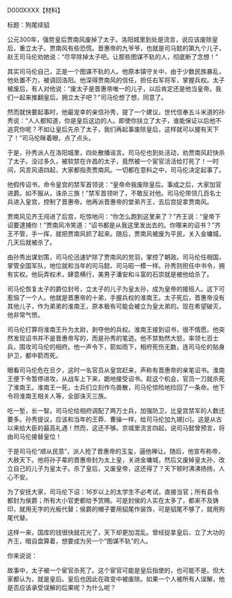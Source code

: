 D000XXXX【材料】

标题：狗尾续貂



公元300年，强势皇后贾南风废掉了太子。洛阳城里到处是流言，说应该废除皇后，重立太子。贾南风有些恐慌。晋惠帝的九爷爷，也就是司马懿的第九个儿子，赵王司马伦劝她说：“尽早除掉太子吧。让那些图谋不轨的人，彻底断了念想！”

其实司马伦自己，正是一个图谋不轨的人。他原本镇守关中，由于少数民族暴乱，他处置不力，被调回洛阳。他深得贾南风的信任，担任右军将军，掌握兵权。太子被废后，有人对他说：“废太子是晋惠帝唯一的儿子，以后肯定还是他当皇帝。我们一起来推翻皇后，拥立太子吧？”司马伦想了想，同意了。

然而就快要起事时，他最宠幸的亲信孙秀，提了一个建议。世代信奉五斗米道的孙秀说：“人人都知道，你是皇后这边的人。即使你扶立了太子，谁能保证以后他不追究你呢？不如让皇后先杀了太子，我们再起事废除皇后，这样就可以握有天下了！”司马伦眯着眼，点了点头。

于是，孙秀派人在洛阳城里，四处散播谣言。司马伦也到处活动，劝贾南风赶快杀了太子。没过多久，被软禁在许昌的太子，竟然被一个宦官活活给打死了！一时间，风言风语四起，大家都指责贾南风。一切都在意料之中，司马伦决定起事了。

他假传诏书，命令皇宫的禁军首领说：“皇帝命我废除皇后。事成之后，大家加官进爵。如不服从，诛杀三族！”禁军首领听了，不敢反对他。司马伦带领几百名士兵进入皇宫，控制了晋惠帝。他再派晋惠帝的堂弟齐王，去后宫捉拿贾南风。

贾南风见齐王闯进了后宫，吃惊地问：“你怎么跑到这里来了？”齐王说：“皇帝下诏要逮捕你！”贾南风冷笑道：“诏书都是从我这里发出去的。你哪来的诏书？”齐王不管，手一挥，就把贾南风抓了起来。随后，贾南风被废为平民，关入金墉城，几天后就被杀了。

由孙秀出谋划策，司马伦迅速铲除了贾南风的党羽，掌控了朝政。司马伦任相国，掌管全国军队，地位就和当年的司马懿、司马昭一模一样。孙秀则担任中书令，拥有实权。他玩弄权术，肆意横行，美男子潘安和斗富的石崇就是被他给杀了。

司马伦恢复太子的爵位封号，立太子的儿子为皇太孙，成为皇帝的接班人。这下可惹恼了一个人。他就是晋惠帝的十弟，手握兵权的淮南王。太子死后，晋惠帝没有其他儿子，作为弟弟的淮南王，原本极有可能会被立为皇太弟的。现在希望破灭，他非常气愤。

司马伦打算将淮南王升为太尉，剥夺他的兵权。淮南王接到诏书，很不情愿。他突然发现诏书并不是晋惠帝写的，而是孙秀的笔迹。他不禁勃然大怒，率领七百士兵，围攻司马伦的相府。他一声令下，箭如雨下，相府死伤无数，连司马伦的贴身护卫，都中箭而死。

眼看司马伦危在旦夕，这时一名官员从皇宫赶来，声称有晋惠帝的亲笔诏书。淮南王便下令暂停进攻，从战车上下来，跪地接受诏书。趁这个机会，官员一刀就杀死了淮南王。淮南王一死，士兵们立刻作鸟兽散，司马伦惊险地捡回了一条命。他下令将淮南王相关人等，全部诛灭三族。

吃一堑，长一智。司马伦给相府调配了两万士兵，加强防卫，比皇宫禁军的人数还要多。孙秀提议，应该和当年的王莽、曹操一样，给司马伦加九锡[cì]。这是从古以来给大臣的最高礼遇！然而，这还不够。京城里流言四起，说司马懿曾预言，将由司马伦接替皇位！

于是司马伦“顺从民意”，派人抢了晋惠帝的玉玺，逼他禅让。随后，他宣布称帝，大赦天下。他将孙子辈的晋惠帝封为太上皇，关进金墉城，然后又废掉皇太孙，改立自己的儿子为皇太子。杀了皇后，又废皇帝，这还得了？天下顿时沸沸扬扬，人心不安。

为了安抚大家，司马伦下诏：16岁以上的太学生不必考试，直接当官；所有县令都封为侯爵；所有大小官吏都给予赏赐。可是封侯的人实在太多了，都来不及铸印，就用无字的光板代替；侯爵的帽子要用貂尾作装饰，可是貂尾不够了，就用狗尾代替。

这样一来，国库的钱很快就花光了，天下却更加混乱。曾经捉拿皇后、立了大功的齐王，暗自盘算着，想要成为另一个“图谋不轨”的人。



你来说说：

​	故事中，太子被一个宦官杀死了。这个宦官可能是皇后指使的，也可能不是。但大家都认为，就是皇后。皇后也因此在政变中被废除。如果一个人被所有人误解，他是否应该承受误解的后果呢？为什么呢？







